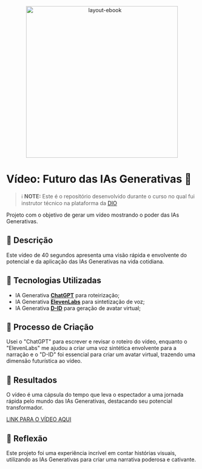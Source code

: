 <p align="center">
  <img src="https://github.com/user-attachments/assets/cfaab195-5e9c-41f2-8f61-d86fe9040b95" alt="layout-ebook" width="400"/>
</p>

# Vídeo: Futuro das IAs Generativas 🎥


 > ℹ️ **NOTE:** Este é o repositório desenvolvido durante o curso no qual fui instrutor técnico na plataforma da [DIO](https://dio.me)

Projeto com o objetivo de gerar um vídeo mostrando o poder das IAs Generativas. 

## 📒 Descrição
Este vídeo de 40 segundos apresenta uma visão rápida e envolvente do potencial e da aplicação das IAs Generativas na vida cotidiana.

## 🤖 Tecnologias Utilizadas
- IA Generativa **[ChatGPT](https://chat.openai.com)** para roteirização;
- IA Generativa **[ElevenLabs](https://elevenlabs.io/)** para sintetização de voz;
- IA Generativa **[D-ID](https://www.d-id.com)** para geração de avatar virtual;

## 🧐 Processo de Criação
Usei o "ChatGPT" para escrever e revisar o roteiro do vídeo, enquanto o "ElevenLabs" me ajudou a criar uma voz sintética envolvente para a narração e o "D-ID" foi essencial para criar um avatar virtual, trazendo uma dimensão futurística ao vídeo.

## 🚀 Resultados
O vídeo é uma cápsula do tempo que leva o espectador a uma jornada rápida pelo mundo das IAs Generativas, destacando seu potencial transformador.

[LINK PARA O VÍDEO AQUI](https://studio.d-id.com/share?id=c0b7b6fa84f1b66b581a95e33f26957a&utm_source=copy)

## 💭 Reflexão
Este projeto foi uma experiência incrível em contar histórias visuais, utilizando as IAs Generativas para criar uma narrativa poderosa e cativante.
